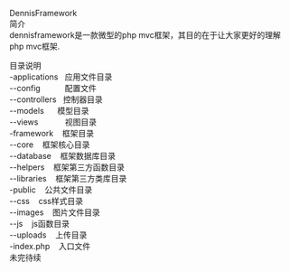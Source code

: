 DennisFramework<br/>
简介<br/>
dennisframework是一款微型的php mvc框架，其目的在于让大家更好的理解php mvc框架.<br/>

目录说明<br/>
-applications         &nbsp;&nbsp;应用文件目录<br/>
         --config           &nbsp;&nbsp;&nbsp;&nbsp;&nbsp;     配置文件<br/>
    --controllers              &nbsp; 控制器目录<br/>
    --models                    &nbsp;&nbsp; &nbsp;&nbsp;模型目录<br/>
    --views                     &nbsp;&nbsp;&nbsp;&nbsp;&nbsp;&nbsp;&nbsp;&nbsp;&nbsp;&nbsp; 视图目录<br/>
-framework                    &nbsp;&nbsp; 框架目录<br/>
    --core                      &nbsp;&nbsp; 框架核心目录<br/>
    --database                  &nbsp;&nbsp; 框架数据库目录<br/>
    --helpers                   &nbsp;&nbsp; 框架第三方函数目录<br/>
    --libraries                 &nbsp;&nbsp; 框架第三方类库目录<br/>
-public                       &nbsp;&nbsp; 公共文件目录<br/>
    --css                      &nbsp;&nbsp;  css样式目录<br/>
    --images                    &nbsp;&nbsp; 图片文件目录<br/>
    --js                      &nbsp;&nbsp;   js函数目录<br/>
    --uploads                  &nbsp;&nbsp;  上传目录<br/>
-index.php                   &nbsp;&nbsp;  入口文件<br/>
未完待续
